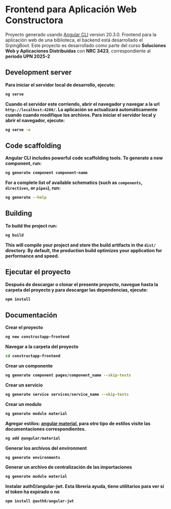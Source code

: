 # Frontend para Aplicación Web Constructora

Proyecto generado usando [Angular CLI](https://github.com/angular/angular-cli) version 20.3.0.
Frontend para la aplicación web de una biblioteca, el backend está desarrollado el SrpingBoot.
Este proyecto es desarrollado como parte del curso <b>Soluciones Web y Aplicaciones Distribuidas</b> con <b>NRC 3423</b>, correspondiente al <b>período UPN 2025-2<b>

## Development server

Para iniciar el servidor local de desarrollo, ejecute:

```bash
ng serve
```

Cuando el servidor este corriendo, abrir el navegador y navegar a la url `http://localhost:4200/`. La aplicación se actualizará automáticamente cuando cuando modifique los archivos.
Para iniciar el servidor local y abrir el navegador, ejecute:

```bash
ng serve -o
```

## Code scaffolding

Angular CLI includes powerful code scaffolding tools. To generate a new component, run:

```bash
ng generate component component-name
```

For a complete list of available schematics (such as `components`, `directives`, or `pipes`), run:

```bash
ng generate --help
```

## Building

To build the project run:

```bash
ng build
```

This will compile your project and store the build artifacts in the `dist/` directory. By default, the production build optimizes your application for performance and speed.

## Ejecutar el proyecto

Después de descargar o clonar el presente proyecto, navegue hasta la carpeta del proyecto y para descargar las dependencias, ejecute:

```bash
npm install
```

## Documentación

Crear el proyecto

```bash
ng new constructapp-frontend
```

Navegar a la carpeta del proyecto

```bash
cd constructapp-frontend
```

Crear un componente

```bash
ng generate component pages/component_name --skip-tests
```

Crear un servicio
```bash
ng generate service services/service_name --skip-tests
```

Crear un modulo
```bash
ng generate module material
```

Agregar estilos: [angular material](https://material.angular.io/), para otro tipo de estilos visite las documentaciones correspondientes.

```bash
ng add @angular/material
```

Generar los archivos del environment

```bash
ng generate environments
```
Generar un archivo de centralización de las importaciones

```bash
ng generate module material
```

Instalar auth0/angular-jwt. Esta libreria ayuda, tiene utilitarios para ver si el token ha expirado o no

```bash
npm install @auth0/angular-jwt

```